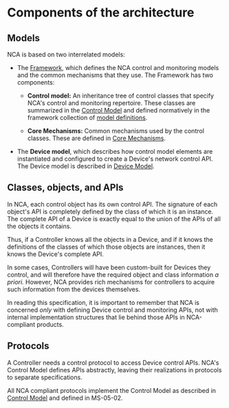 # Components of the architecture

## Models

NCA is based on two interrelated models:

- The [Framework](https://specs.amwa.tv/ms-05-02), which defines the NCA control and monitoring models and the common mechanisms that they use. The Framework has two components:

  - **Control model:** An inheritance tree of control classes that specify NCA's control and monitoring repertoire. These classes are summarized in the [Control Model](Control%20Model.md) and defined normatively in the framework collection of [model definitions](https://specs.amwa.tv/ms-05-02/branches/v1.0-dev/docs/Framework.html).

  - **Core Mechanisms:** Common mechanisms used by the control classes. These are defined in [Core Mechanisms](Core%20Mechanisms.md).

- The **Device model**, which describes how control model elements are instantiated and configured to create a Device's network control API. The Device model is described in [Device Model](Device%20Model.md).

## Classes, objects, and APIs

In NCA, each control object has its own control API. The signature of each object's API is completely defined by the class of which it is an instance. The complete API of a Device is exactly equal to the union of the APIs of all the objects it contains.

Thus, if a Controller knows all the objects in a Device, and if it knows the definitions of the classes of which those objects are instances, then it knows the Device's complete API.

In some cases, Controllers will have been custom-built for Devices they control, and will therefore have the required object and class information _a priori._ However, NCA provides rich mechanisms for controllers to acquire such information from the devices themselves.

In reading this specification, it is important to remember that NCA is concerned _only_ with defining Device control and monitoring APIs, not with internal implementation structures that lie behind those APIs in NCA-compliant products.

## Protocols

A Controller needs a control protocol to access Device control APIs. NCA's Control Model defines APIs abstractly, leaving their realizations in protocols to separate specifications.

All NCA compliant protocols implement the Control Model as described in [Control Model](Control%20Model.md) and defined in MS-05-02.

